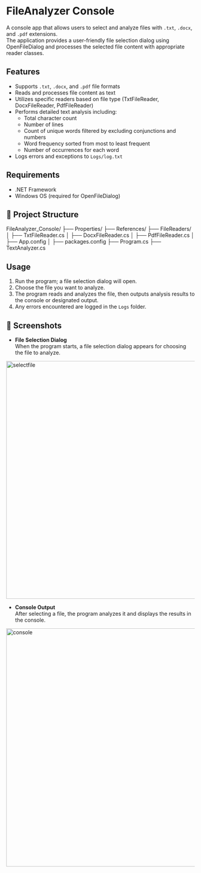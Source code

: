 # FileAnalyzer Console

A console app that allows users to select and analyze files with `.txt`, `.docx`, and `.pdf` extensions.  
The application provides a user-friendly file selection dialog using OpenFileDialog and processes the selected file content with appropriate reader classes.

## Features

- Supports `.txt`, `.docx`, and `.pdf` file formats  
- Reads and processes file content as text  
- Utilizes specific readers based on file type (TxtFileReader, DocxFileReader, PdfFileReader)  
- Performs detailed text analysis including:  
  - Total character count  
  - Number of lines  
  - Count of unique words filtered by excluding conjunctions and numbers  
  - Word frequency sorted from most to least frequent  
  - Number of occurrences for each word  
- Logs errors and exceptions to `Logs/log.txt`

## Requirements

- .NET Framework  
- Windows OS (required for OpenFileDialog)

## 📂 Project Structure

FileAnalyzer_Console/
├── Properties/
├── References/
├── FileReaders/
│ ├── TxtFileReader.cs
│ ├── DocxFileReader.cs
│ ├── PdfFileReader.cs
│ ├── App.config
│ ├── packages.config
├── Program.cs
├── TextAnalyzer.cs

## Usage

1. Run the program; a file selection dialog will open.  
2. Choose the file you want to analyze.  
3. The program reads and analyzes the file, then outputs analysis results to the console or designated output.  
4. Any errors encountered are logged in the `Logs` folder.

## 📸 Screenshots

- **File Selection Dialog**  
When the program starts, a file selection dialog appears for choosing the file to analyze.

<img width="600" height="636" alt="selectfile" src="https://github.com/user-attachments/assets/9fcddc28-2d8e-45f9-ad0f-930bc71405ff" />


- **Console Output**  
After selecting a file, the program analyzes it and displays the results in the console.

<img width="600" height="637" alt="console" src="https://github.com/user-attachments/assets/7f612d49-83dd-470d-8122-3c6ea542f382" />
